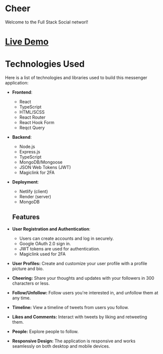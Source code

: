 # Cheer

Welcome to the Full Stack Social networl!

# [Live Demo](https://main--stellular-youtiao-99653c.netlify.app)

# Technologies Used

Here is a list of technologies and libraries used to build this messenger application:

- **Frontend**:
  - React
  - TypeScript
  - HTML/SCSS
  - React Router
  - React Hook Form
  - Reqct Query
  
- **Backend**:
  - Node.js
  - Express.js
  - TypeScript
  - MongoDB/Mongoose 
  - JSON Web Tokens (JWT)
  - Magiclink for 2FA

- **Deployment**:
  - Netlify (client)
  - Render (server)
  - MongoDB

  ## Features
  
- **User Registration and Authentication**:
   - Users can create accounts and log in securely.
   - Google OAuth 2.0 sign in.
   - JWT tokens are used for authentication.
   - Magiclink used for 2FA
    
- **User Profiles:** Create and customize your user profile with a profile picture and bio.

- **Cheering:** Share your thoughts and updates with your followers in 300 characters or less.

- **Follow/Unfollow:** Follow users you're interested in, and unfollow them at any time.

- **Timeline:** View a timeline of tweets from users you follow.

- **Likes and Comments:** Interact with tweets by liking and retweeting them.

- **People:** Explore people to follow.

- **Responsive Design:** The application is responsive and works seamlessly on both desktop and mobile devices.
